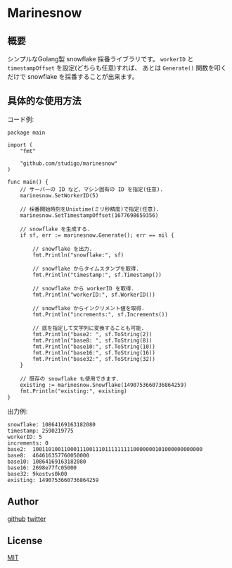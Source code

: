 # Marinesnow

## 概要
シンプルなGolang製 snowflake 採番ライブラリです。
`workerID` と `timestampOffset` を設定(どちらも任意)すれば、
あとは `Generate()` 関数を叩くだけで snowflake を採番することが出来ます。

## 具体的な使用方法

コード例:
``` golang
package main

import (
	"fmt"

	"github.com/studigo/marinesnow"
)

func main() {
	// サーバーの ID など、マシン固有の ID を指定(任意).
	marinesnow.SetWorkerID(5)

	// 採番開始時刻をUnixtime(ミリ秒精度)で指定(任意).
	marinesnow.SetTimestampOffset(1677698659356)

	// snowflake を生成する.
	if sf, err := marinesnow.Generate(); err == nil {

		// snowflake を出力.
		fmt.Println("snowflake:", sf)

		// snowflake からタイムスタンプを取得.
		fmt.Println("timestamp:", sf.Timestamp())

		// snowflake から workerID を取得.
		fmt.Println("workerID:", sf.WorkerID())

		// snowflake からインクリメント値を取得.
		fmt.Println("increments:", sf.Increments())

		// 底を指定して文字列に変換することも可能.
		fmt.Println("base2: ", sf.ToString(2))
		fmt.Println("base8: ", sf.ToString(8))
		fmt.Println("base10:", sf.ToString(10))
		fmt.Println("base16:", sf.ToString(16))
		fmt.Println("base32:", sf.ToString(32))
	}

	// 既存の snowflake も使用できます.
	existing := marinesnow.Snowflake(1490753660736864259)
	fmt.Println("existing:", existing)
}
```

出力例:
```
snowflake: 10864169163182080
timestamp: 2590219775
workerID: 5
increments: 0
base2:  100110100110001110011101111111110000000101000000000000
base8:  464616357760050000
base10: 10864169163182080
base16: 2698e77fc05000
base32: 9kostvs0k00
existing: 1490753660736864259
```

## Author
[github](https://github.com/Daikonnbatake)
[twitter](https://twitter.com/_kagamaru_)

## License
[MIT](https://github.com/studigo/marinesnow/blob/main/LICENSE)